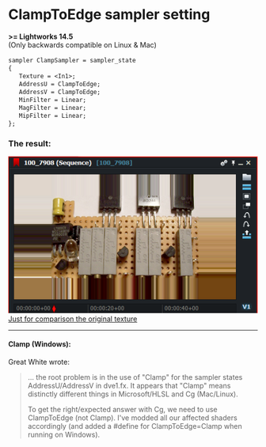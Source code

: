 # ClampToEdge sampler setting
 **>= Lightworks 14.5**  
(Only backwards compatible on Linux & Mac) 
     
``` Code
sampler ClampSampler = sampler_state
{
   Texture = <In1>;
   AddressU = ClampToEdge;
   AddressV = ClampToEdge;
   MinFilter = Linear;
   MagFilter = Linear;
   MipFilter = Linear;
};
```

### The result:
![](images/Clamp.png)  
[Just for comparison the original texture](images/Original.png)  

---

#### Clamp (Windows):

Great White wrote:
> ... the root problem is in the use of "Clamp" for the sampler states AddressU/AddressV in dve1.fx. 
> It appears that "Clamp" means distinctly different things in Microsoft/HLSL and Cg (Mac/Linux). 
> 
> To get the right/expected answer with Cg, we need to use ClampToEdge (not Clamp). 
> I've modded all our affected shaders accordingly (and added a #define for ClampToEdge=Clamp when running on Windows).
